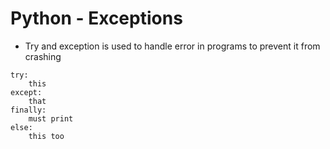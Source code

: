 # Python - Exceptions

* Try and exception is used to handle error in programs to prevent it from crashing

```
try:
	this
except:
	that
finally:
	must print
else:
	this too
```
